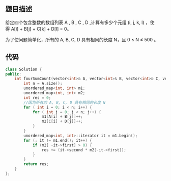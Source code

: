 ## 题目描述
给定四个包含整数的数组列表 A , B , C , D ,计算有多少个元组 (i, j, k, l) ，使得 A[i] + B[j] + C[k] + D[l] = 0。

为了使问题简单化，所有的 A, B, C, D 具有相同的长度 N，且 0 ≤ N ≤ 500 。


## 代码
```c++
class Solution {
public:
    int fourSumCount(vector<int>& A, vector<int>& B, vector<int>& C, vector<int>& D) {
        int n = A.size();
        unordered_map<int, int> m1;
        unordered_map<int, int> m2;
        int res = 0;
        //因为所有的 A, B, C, D 具有相同的长度 N
        for ( int i = 0; i < n; i++) {
            for ( int j = 0; j < n; j++) {
                m1[A[i] + B[j]]++;
                m2[C[i] + D[j]]++;
            }
        }
        unordered_map<int, int>::iterator it = m1.begin();
        for (; it != m1.end(); it++) {
            if (m2[ -it->first] > 0) {
                res += (it->second * m2[-it->first]);
            }
        }
        return res;
    }
};
```